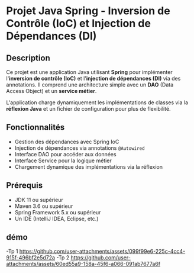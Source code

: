 # Projet Java Spring - Inversion de Contrôle (IoC) et Injection de Dépendances (DI)

## Description

Ce projet est une application Java utilisant **Spring** pour implémenter l'**inversion de contrôle (IoC)** et l'**injection de dépendances (DI)** via des annotations. Il comprend une architecture simple avec un **DAO** (Data Access Object) et un **service métier**.

L'application charge dynamiquement les implémentations de classes via la **réflexion Java** et un fichier de configuration pour plus de flexibilité.

## Fonctionnalités

- Gestion des dépendances avec Spring IoC
- Injection de dépendances via annotations `@Autowired`
- Interface DAO pour accéder aux données
- Interface Service pour la logique métier
- Chargement dynamique des implémentations via la réflexion

## Prérequis

- JDK 11 ou supérieur
- Maven 3.6 ou supérieur
- Spring Framework 5.x ou supérieur
- Un IDE (IntelliJ IDEA, Eclipse, etc.)
## démo
-Tp 1
https://github.com/user-attachments/assets/099f99e6-225c-4cc4-915f-496bf2e5d72a
-Tp 2
https://github.com/user-attachments/assets/60ed55a9-158a-45f6-a066-091ab7677a6f

